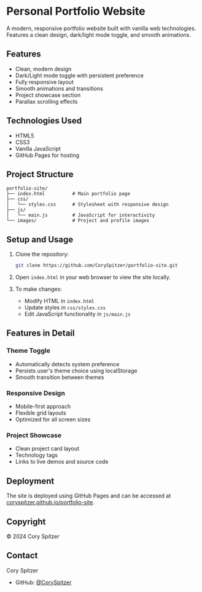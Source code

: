 # Personal Portfolio Website

A modern, responsive portfolio website built with vanilla web technologies. Features a clean design, dark/light mode toggle, and smooth animations.

## Features

- Clean, modern design
- Dark/Light mode toggle with persistent preference
- Fully responsive layout
- Smooth animations and transitions
- Project showcase section
- Parallax scrolling effects

## Technologies Used

- HTML5
- CSS3
- Vanilla JavaScript
- GitHub Pages for hosting

## Project Structure

```
portfolio-site/
├── index.html          # Main portfolio page
├── css/
│   └── styles.css      # Stylesheet with responsive design
├── js/
│   └── main.js         # JavaScript for interactivity
└── images/             # Project and profile images
```

## Setup and Usage

1. Clone the repository:
   ```bash
   git clone https://github.com/CorySpitzer/portfolio-site.git
   ```

2. Open `index.html` in your web browser to view the site locally.

3. To make changes:
   - Modify HTML in `index.html`
   - Update styles in `css/styles.css`
   - Edit JavaScript functionality in `js/main.js`

## Features in Detail

### Theme Toggle
- Automatically detects system preference
- Persists user's theme choice using localStorage
- Smooth transition between themes

### Responsive Design
- Mobile-first approach
- Flexible grid layouts
- Optimized for all screen sizes

### Project Showcase
- Clean project card layout
- Technology tags
- Links to live demos and source code

## Deployment

The site is deployed using GitHub Pages and can be accessed at [coryspitzer.github.io/portfolio-site](https://coryspitzer.github.io/portfolio-site).

## Copyright

© 2024 Cory Spitzer

## Contact

Cory Spitzer
- GitHub: [@CorySpitzer](https://github.com/CorySpitzer)